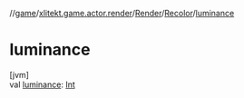 //[game](../../../../index.md)/[xlitekt.game.actor.render](../../index.md)/[Render](../index.md)/[Recolor](index.md)/[luminance](luminance.md)

# luminance

[jvm]\
val [luminance](luminance.md): [Int](https://kotlinlang.org/api/latest/jvm/stdlib/kotlin/-int/index.html)
